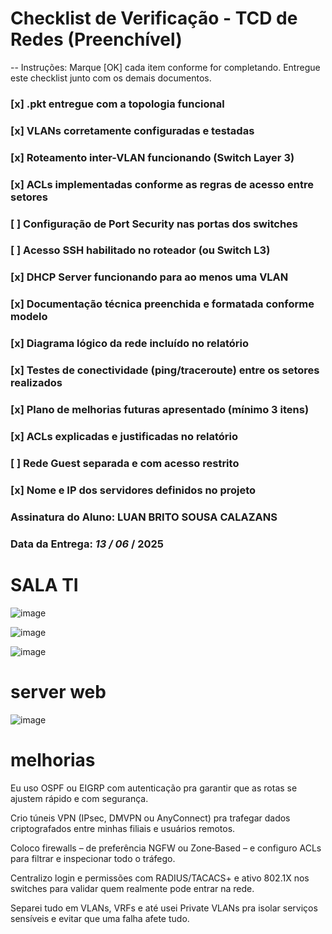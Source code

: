 
# Checklist de Verificação - TCD de Redes (Preenchível)
-- Instruções: Marque [OK] cada item conforme for completando. Entregue este checklist junto com os
demais documentos.
### [x] .pkt entregue com a topologia funcional
### [x] VLANs corretamente configuradas e testadas
### [x] Roteamento inter-VLAN funcionando (Switch Layer 3)
### [x] ACLs implementadas conforme as regras de acesso entre setores
### [ ] Configuração de Port Security nas portas dos switches
### [ ] Acesso SSH habilitado no roteador (ou Switch L3)
### [x] DHCP Server funcionando para ao menos uma VLAN
### [x] Documentação técnica preenchida e formatada conforme modelo
### [x] Diagrama lógico da rede incluído no relatório
### [x] Testes de conectividade (ping/traceroute) entre os setores realizados
### [x] Plano de melhorias futuras apresentado (mínimo 3 itens)
### [x] ACLs explicadas e justificadas no relatório
### [ ] Rede Guest separada e com acesso restrito
### [x] Nome e IP dos servidores definidos no projeto
### Assinatura do Aluno: ____LUAN BRITO SOUSA CALAZANS____
### Data da Entrega: __13_ / _06__ / __2025__



# SALA TI
![image](https://github.com/user-attachments/assets/7e70c7af-7060-48be-b92d-2c95e66d1d82)

![image](https://github.com/user-attachments/assets/4a3397d8-c990-46fe-a07f-33070a7b8b46)

![image](https://github.com/user-attachments/assets/48e9c312-f24f-4646-8ed0-54b0e8ddbf57)

# server web 
![image](https://github.com/user-attachments/assets/e985e41c-d7b7-4271-8ff9-208fd6f593ad)

# melhorias

Eu uso OSPF ou EIGRP com autenticação pra garantir que as rotas se ajustem rápido e com segurança.

Crio túneis VPN (IPsec, DMVPN ou AnyConnect) pra trafegar dados criptografados entre minhas filiais e usuários remotos.

Coloco firewalls – de preferência NGFW ou Zone‑Based – e configuro ACLs para filtrar e inspecionar todo o tráfego.

Centralizo login e permissões com RADIUS/TACACS+ e ativo 802.1X nos switches para validar quem realmente pode entrar na rede.

Separei tudo em VLANs, VRFs e até usei Private VLANs pra isolar serviços sensíveis e evitar que uma falha afete tudo.
